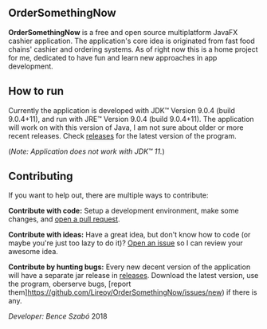 ## OrderSomethingNow
**OrderSomethingNow** is a free and open source multiplatform JavaFX cashier application. The application's core idea is originated from fast food chains' cashier and ordering systems. As of right now this is a home project for me, dedicated to have fun and learn new approaches in app development.

## How to run
Currently the application is developed with JDK™ Version 9.0.4 (build 9.0.4+11), and run with JRE™ Version 9.0.4 (build 9.0.4+11).
The application will work on with this version of Java, I am not sure about older or more recent releases.
Check [releases](https://github.com/Lireoy/OrderSomethingNow/releases) for the latest version of the program.


(*Note: Application does not work with JDK™ 11.*)

## Contributing
If you want to help out, there are multiple ways to contribute:


**Contribute with code:** Setup a development environment, make some changes, and [open a pull request](https://github.com/SwitchbladeBot/switchblade/compare).


**Contribute with ideas:**
Have a great idea, but don't know how to code (or maybe you're just too lazy to do it)? [Open an issue](https://github.com/Lireoy/OrderSomethingNow/issues/new) so I can review your awesome idea.


**Contribute by hunting bugs:**
Every new decent version of the application will have a separate jar release in [releases](https://github.com/Lireoy/OrderSomethingNow/releases). Download the latest version, use the program, oberserve bugs, [report them]https://github.com/Lireoy/OrderSomethingNow/issues/new) if there is any.


*Developer: Bence Szabó*
2018
